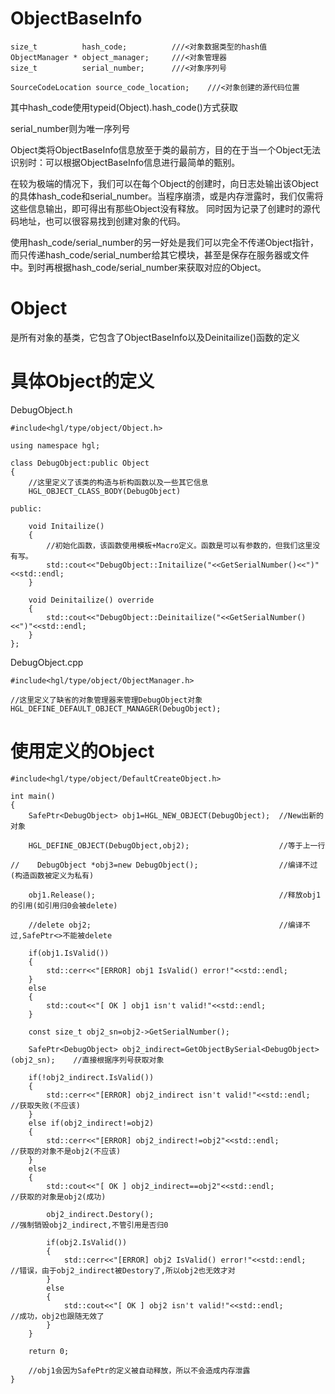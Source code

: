 # ObjectBaseInfo

    size_t          hash_code;          ///<对象数据类型的hash值
    ObjectManager * object_manager;     ///<对象管理器
    size_t          serial_number;      ///<对象序列号

    SourceCodeLocation source_code_location;    ///<对象创建的源代码位置

其中hash_code使用typeid(Object).hash_code()方式获取

serial_number则为唯一序列号

Object类将ObjectBaseInfo信息放至于类的最前方，目的在于当一个Object无法识别时：可以根据ObjectBaseInfo信息进行最简单的甄别。

在较为极端的情况下，我们可以在每个Object的创建时，向日志处输出该Object的具体hash_code和serial_number。当程序崩溃，或是内存泄露时，我们仅需将这些信息输出，即可得出有那些Object没有释放。
同时因为记录了创建时的源代码地址，也可以很容易找到创建对象的代码。

使用hash_code/serial_number的另一好处是我们可以完全不传递Object指针，而只传递hash_code/serial_number给其它模块，甚至是保存在服务器或文件中。到时再根据hash_code/serial_number来获取对应的Object。

# Object
是所有对象的基类，它包含了ObjectBaseInfo以及Deinitailize()函数的定义

# 具体Object的定义

DebugObject.h
    
    #include<hgl/type/object/Object.h>

    using namespace hgl;

    class DebugObject:public Object
    {
        //这里定义了该类的构造与析构函数以及一些其它信息
        HGL_OBJECT_CLASS_BODY(DebugObject)

    public:

        void Initailize()
        {
            //初始化函数，该函数使用模板+Macro定义。函数是可以有参数的，但我们这里没有写。
            std::cout<<"DebugObject::Initailize("<<GetSerialNumber()<<")"<<std::endl;
        }

        void Deinitailize() override
        {
            std::cout<<"DebugObject::Deinitailize("<<GetSerialNumber()<<")"<<std::endl;
        }
    };

DebugObject.cpp
    
    #include<hgl/type/object/ObjectManager.h>

    //这里定义了缺省的对象管理器来管理DebugObject对象
    HGL_DEFINE_DEFAULT_OBJECT_MANAGER(DebugObject);

# 使用定义的Object

    #include<hgl/type/object/DefaultCreateObject.h>

    int main()
    {
        SafePtr<DebugObject> obj1=HGL_NEW_OBJECT(DebugObject);  //New出新的对象

        HGL_DEFINE_OBJECT(DebugObject,obj2);                    //等于上一行

    //    DebugObject *obj3=new DebugObject();                  //编译不过(构造函数被定义为私有)

        obj1.Release();                                         //释放obj1的引用(如引用归0会被delete)

        //delete obj2;                                          //编译不过,SafePtr<>不能被delete

        if(obj1.IsValid())
        {
            std::cerr<<"[ERROR] obj1 IsValid() error!"<<std::endl;
        }
        else
        {
            std::cout<<"[ OK ] obj1 isn't valid!"<<std::endl;
        }

        const size_t obj2_sn=obj2->GetSerialNumber();

        SafePtr<DebugObject> obj2_indirect=GetObjectBySerial<DebugObject>(obj2_sn);    //直接根据序列号获取对象

        if(!obj2_indirect.IsValid())
        {
            std::cerr<<"[ERROR] obj2_indirect isn't valid!"<<std::endl;                //获取失败(不应该)
        }
        else if(obj2_indirect!=obj2)
        {
            std::cerr<<"[ERROR] obj2_indirect!=obj2"<<std::endl;                       //获取的对象不是obj2(不应该)
        }
        else
        {
            std::cout<<"[ OK ] obj2_indirect==obj2"<<std::endl;                        //获取的对象是obj2(成功)

            obj2_indirect.Destory();                                                   //强制销毁obj2_indirect,不管引用是否归0

            if(obj2.IsValid())
            {
                std::cerr<<"[ERROR] obj2 IsValid() error!"<<std::endl;                 //错误，由于obj2_indirect被Destory了,所以obj2也无效才对
            }
            else
            {
                std::cout<<"[ OK ] obj2 isn't valid!"<<std::endl;                      //成功，obj2也跟随无效了
            }
        }

        return 0;

        //obj1会因为SafePtr的定义被自动释放，所以不会造成内存泄露
    }